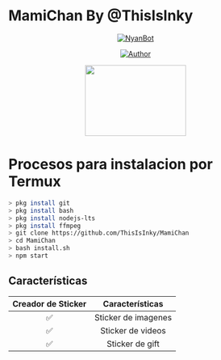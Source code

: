 # MamiChan By @ThisIsInky

<p align="center">
<a href="#"><img title="NyanBot" src="https://img.shields.io/badge/👾MamiChan | ThisIsInky👾-black?colorA=%23ff0000&colorB=%23000000&style=for-the-badge"></a>
</p>
<p align="center">
<a href="https://github.com/ThisIsInky"><img title="Author" src="https://img.shields.io/badge/Author-ThisIsInky-red.svg?style=for-the-badge&logo=github"></a>
</p>

<p align="center">
<img src="https://github.com/ThisIsInky/MamiChan/blob/main/media/image/menu.jpg" width="200" height="140"/>
</p>

# Procesos para instalacion por Termux

```bash
> pkg install git
> pkg install bash
> pkg install nodejs-lts
> pkg install ffmpeg
> git clone https://github.com/ThisIsInky/MamiChan
> cd MamiChan
> bash install.sh
> npm start
```

## Características

|   Creador de Sticker   |   Características   |
| :-----------: | :--------------------------------: |
|   ✅   |   Sticker de imagenes   |
|   ✅   |   Sticker de videos   |
|   ✅   |   Sticker de gift   |

